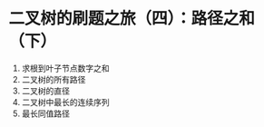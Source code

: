 # 二叉树的刷题之旅（四）：路径之和（下）

1. 求根到叶子节点数字之和   
2. 二叉树的所有路径    
3. 二叉树的直径   
4. 二叉树中最长的连续序列     
5. 最长同值路径   




